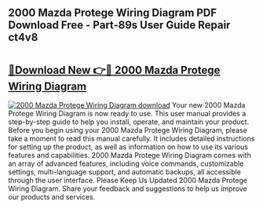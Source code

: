 ## 2000 Mazda Protege Wiring Diagram PDF Download Free - Part-89s User Guide Repair ct4v8

# <h2><a href="http://dfnzzpk.blite.top/?on=2000+Mazda+Protege+Wiring+Diagram">🔗Download New 👉🔴 2000 Mazda Protege Wiring Diagram</a></h2>

[![2000 Mazda Protege Wiring Diagram download](https://i.imgur.com/lujVjoI.png)](http://dfnzzpk.blite.top/?on=2000+Mazda+Protege+Wiring+Diagram)
Your new 2000 Mazda Protege Wiring Diagram is now ready to use. This user manual provides a step-by-step guide to help you install, operate, and maintain your product. Before you begin using your 2000 Mazda Protege Wiring Diagram, please take a moment to read this manual carefully. It includes detailed instructions for setting up the product, as well as information on how to use its various features and capabilities. 2000 Mazda Protege Wiring Diagram comes with an array of advanced features, including voice commands, customizable settings, multi-language support, and automatic backups, all accessible through the user interface. Please Keep Us Updated 2000 Mazda Protege Wiring Diagram. Share your feedback and suggestions to help us improve our products and services.
